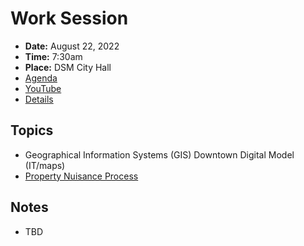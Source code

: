 # Work Session

- **Date:** August 22, 2022
- **Time:** 7:30am
- **Place:** DSM City Hall
- [Agenda](https://councildocs.dsm.city/agendas/2022/20220822CouncilWorkSession.pdf?pdf=Agenda&t=1660870020265)
- [YouTube](https://youtu.be/eLTneb97zwA)
- [Details](https://www.dsm.city/citycouncil_detail_T60_R2062.php)

## Topics

- Geographical Information Systems (GIS) Downtown Digital Model (IT/maps)
- [Property Nuisance Process](https://www.dsm.city/document_center/City%20Clerk/Work%20Sessions/2022/Property%20Nuisance%20Process.pdf)

## Notes

- TBD
